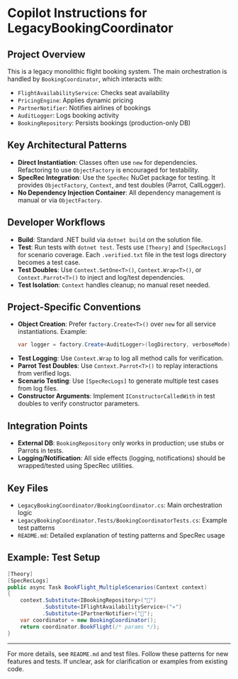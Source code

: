 # Copilot Instructions for LegacyBookingCoordinator

## Project Overview
This is a legacy monolithic flight booking system. The main orchestration is handled by `BookingCoordinator`, which interacts with:
- `FlightAvailabilityService`: Checks seat availability
- `PricingEngine`: Applies dynamic pricing
- `PartnerNotifier`: Notifies airlines of bookings
- `AuditLogger`: Logs booking activity
- `BookingRepository`: Persists bookings (production-only DB)

## Key Architectural Patterns
- **Direct Instantiation**: Classes often use `new` for dependencies. Refactoring to use `ObjectFactory` is encouraged for testability.
- **SpecRec Integration**: Use the `SpecRec` NuGet package for testing. It provides `ObjectFactory`, `Context`, and test doubles (Parrot, CallLogger).
- **No Dependency Injection Container**: All dependency management is manual or via `ObjectFactory`.

## Developer Workflows
- **Build**: Standard .NET build via `dotnet build` on the solution file.
- **Test**: Run tests with `dotnet test`. Tests use `[Theory]` and `[SpecRecLogs]` for scenario coverage. Each `.verified.txt` file in the test logs directory becomes a test case.
- **Test Doubles**: Use `Context.SetOne<T>()`, `Context.Wrap<T>()`, or `Context.Parrot<T>()` to inject and log/test dependencies.
- **Test Isolation**: `Context` handles cleanup; no manual reset needed.

## Project-Specific Conventions
- **Object Creation**: Prefer `factory.Create<T>()` over `new` for all service instantiations. Example:
  ```csharp
  var logger = factory.Create<AuditLogger>(logDirectory, verboseMode);
  ```
- **Test Logging**: Use `Context.Wrap` to log all method calls for verification.
- **Parrot Test Doubles**: Use `Context.Parrot<T>()` to replay interactions from verified logs.
- **Scenario Testing**: Use `[SpecRecLogs]` to generate multiple test cases from log files.
- **Constructor Arguments**: Implement `IConstructorCalledWith` in test doubles to verify constructor parameters.

## Integration Points
- **External DB**: `BookingRepository` only works in production; use stubs or Parrots in tests.
- **Logging/Notification**: All side effects (logging, notifications) should be wrapped/tested using SpecRec utilities.

## Key Files
- `LegacyBookingCoordinator/BookingCoordinator.cs`: Main orchestration logic
- `LegacyBookingCoordinator.Tests/BookingCoordinatorTests.cs`: Example test patterns
- `README.md`: Detailed explanation of testing patterns and SpecRec usage

## Example: Test Setup
```csharp
[Theory]
[SpecRecLogs]
public async Task BookFlight_MultipleScenarios(Context context)
{
    context.Substitute<IBookingRepository>("💾")
           .Substitute<IFlightAvailabilityService>("✈️")
           .Substitute<IPartnerNotifier>("📣");
    var coordinator = new BookingCoordinator();
    return coordinator.BookFlight(/* params */);
}
```

---
For more details, see `README.md` and test files. Follow these patterns for new features and tests. If unclear, ask for clarification or examples from existing code.